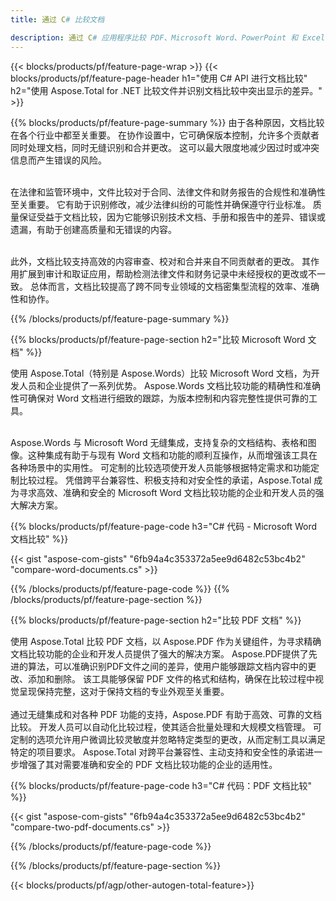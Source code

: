 ```yaml
---
title: 通过 C# 比较文档 

description: 通过 C# 应用程序比较 PDF、Microsoft Word、PowerPoint 和 Excel 文件。 获取突出显示的比较结果。
---
```


{{< blocks/products/pf/feature-page-wrap >}}
{{< blocks/products/pf/feature-page-header h1="使用 C# API 进行文档比较" h2="使用 Aspose.Total for .NET 比较文件并识别文档比较中突出显示的差异。" >}}

{{% blocks/products/pf/feature-page-summary %}}
由于各种原因，文档比较在各个行业中都至关重要。 在协作设置中，它可确保版本控制，允许多个贡献者同时处理文档，同时无缝识别和合并更改。 这可以最大限度地减少因过时或冲突信息而产生错误的风险。<br /><br />

在法律和监管环境中，文件比较对于合同、法律文件和财务报告的合规性和准确性至关重要。 它有助于识别修改，减少法律纠纷的可能性并确保遵守行业标准。 质量保证受益于文档比较，因为它能够识别技术文档、手册和报告中的差异、错误或遗漏，有助于创建高质量和无错误的内容。<br /><br />

此外，文档比较支持高效的内容审查、校对和合并来自不同贡献者的更改。 其作用扩展到审计和取证应用，帮助检测法律文件和财务记录中未经授权的更改或不一致。 总体而言，文档比较提高了跨不同专业领域的文档密集型流程的效率、准确性和协作。

{{% /blocks/products/pf/feature-page-summary  %}}

{{% blocks/products/pf/feature-page-section  h2="比较 Microsoft Word 文档" %}}

使用 Aspose.Total（特别是 Aspose.Words）比较 Microsoft Word 文档，为开发人员和企业提供了一系列优势。 Aspose.Words 文档比较功能的精确性和准确性可确保对 Word 文档进行细致的跟踪，为版本控制和内容完整性提供可靠的工具。<br /><br />

Aspose.Words 与 Microsoft Word 无缝集成，支持复杂的文档结构、表格和图像。这种集成有助于与现有 Word 文档和功能的顺利互操作，从而增强该工具在各种场景中的实用性。 可定制的比较选项使开发人员能够根据特定需求和功能定制比较过程。 凭借跨平台兼容性、积极支持和对安全性的承诺，Aspose.Total 成为寻求高效、准确和安全的 Microsoft Word 文档比较功能的企业和开发人员的强大解决方案。

{{% blocks/products/pf/feature-page-code h3="C# 代码 - Microsoft Word 文档比较" %}}

{{< gist "aspose-com-gists" "6fb94a4c353372a5ee9d6482c53bc4b2" "compare-word-documents.cs" >}}

{{% /blocks/products/pf/feature-page-code  %}}
{{% /blocks/products/pf/feature-page-section %}}

{{% blocks/products/pf/feature-page-section  h2="比较 PDF 文档" %}}

使用 Aspose.Total 比较 PDF 文档，以 Aspose.PDF 作为关键组件，为寻求精确文档比较功能的企业和开发人员提供了强大的解决方案。 Aspose.PDF提供了先进的算法，可以准确识别PDF文件之间的差异，使用户能够跟踪文档内容中的更改、添加和删除。 该工具能够保留 PDF 文件的格式和结构，确保在比较过程中视觉呈现保持完整，这对于保持文档的专业外观至关重要。<br /><br />
通过无缝集成和对各种 PDF 功能的支持，Aspose.PDF 有助于高效、可靠的文档比较。 开发人员可以自动化比较过程，使其适合批量处理和大规模文档管理。 可定制的选项允许用户微调比较灵敏度并忽略特定类型的更改，从而定制工具以满足特定的项目要求。 Aspose.Total 对跨平台兼容性、主动支持和安全性的承诺进一步增强了其对需要准确和安全的 PDF 文档比较功能的企业的适用性。

{{% blocks/products/pf/feature-page-code h3="C# 代码：PDF 文档比较" %}}

{{< gist "aspose-com-gists" "6fb94a4c353372a5ee9d6482c53bc4b2" "compare-two-pdf-documents.cs" >}}

{{% /blocks/products/pf/feature-page-code  %}}

{{% /blocks/products/pf/feature-page-section %}}

{{< blocks/products/pf/agp/other-autogen-total-feature>}}